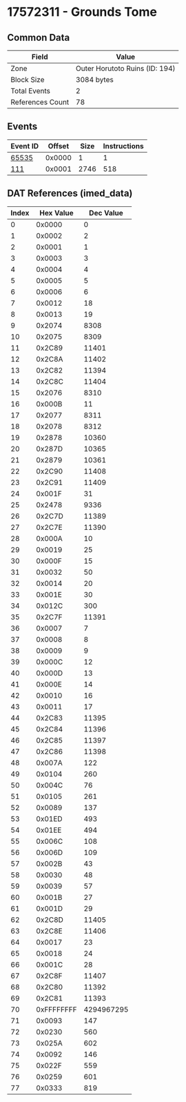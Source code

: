 # 17572311 - Grounds Tome

## Common Data

| Field            | Value                          |
|------------------|--------------------------------|
| Zone             | Outer Horutoto Ruins (ID: 194) |
| Block Size       | 3084 bytes                     |
| Total Events     | 2                              |
| References Count | 78                             |

## Events

| Event ID            | Offset   |   Size |   Instructions |
|---------------------|----------|--------|----------------|
| [65535](./65535.md) | 0x0000   |      1 |              1 |
| [111](./111.md)     | 0x0001   |   2746 |            518 |

## DAT References (imed_data)

|   Index | Hex Value   |   Dec Value |
|---------|-------------|-------------|
|       0 | 0x0000      |           0 |
|       1 | 0x0002      |           2 |
|       2 | 0x0001      |           1 |
|       3 | 0x0003      |           3 |
|       4 | 0x0004      |           4 |
|       5 | 0x0005      |           5 |
|       6 | 0x0006      |           6 |
|       7 | 0x0012      |          18 |
|       8 | 0x0013      |          19 |
|       9 | 0x2074      |        8308 |
|      10 | 0x2075      |        8309 |
|      11 | 0x2C89      |       11401 |
|      12 | 0x2C8A      |       11402 |
|      13 | 0x2C82      |       11394 |
|      14 | 0x2C8C      |       11404 |
|      15 | 0x2076      |        8310 |
|      16 | 0x000B      |          11 |
|      17 | 0x2077      |        8311 |
|      18 | 0x2078      |        8312 |
|      19 | 0x2878      |       10360 |
|      20 | 0x287D      |       10365 |
|      21 | 0x2879      |       10361 |
|      22 | 0x2C90      |       11408 |
|      23 | 0x2C91      |       11409 |
|      24 | 0x001F      |          31 |
|      25 | 0x2478      |        9336 |
|      26 | 0x2C7D      |       11389 |
|      27 | 0x2C7E      |       11390 |
|      28 | 0x000A      |          10 |
|      29 | 0x0019      |          25 |
|      30 | 0x000F      |          15 |
|      31 | 0x0032      |          50 |
|      32 | 0x0014      |          20 |
|      33 | 0x001E      |          30 |
|      34 | 0x012C      |         300 |
|      35 | 0x2C7F      |       11391 |
|      36 | 0x0007      |           7 |
|      37 | 0x0008      |           8 |
|      38 | 0x0009      |           9 |
|      39 | 0x000C      |          12 |
|      40 | 0x000D      |          13 |
|      41 | 0x000E      |          14 |
|      42 | 0x0010      |          16 |
|      43 | 0x0011      |          17 |
|      44 | 0x2C83      |       11395 |
|      45 | 0x2C84      |       11396 |
|      46 | 0x2C85      |       11397 |
|      47 | 0x2C86      |       11398 |
|      48 | 0x007A      |         122 |
|      49 | 0x0104      |         260 |
|      50 | 0x004C      |          76 |
|      51 | 0x0105      |         261 |
|      52 | 0x0089      |         137 |
|      53 | 0x01ED      |         493 |
|      54 | 0x01EE      |         494 |
|      55 | 0x006C      |         108 |
|      56 | 0x006D      |         109 |
|      57 | 0x002B      |          43 |
|      58 | 0x0030      |          48 |
|      59 | 0x0039      |          57 |
|      60 | 0x001B      |          27 |
|      61 | 0x001D      |          29 |
|      62 | 0x2C8D      |       11405 |
|      63 | 0x2C8E      |       11406 |
|      64 | 0x0017      |          23 |
|      65 | 0x0018      |          24 |
|      66 | 0x001C      |          28 |
|      67 | 0x2C8F      |       11407 |
|      68 | 0x2C80      |       11392 |
|      69 | 0x2C81      |       11393 |
|      70 | 0xFFFFFFFF  |  4294967295 |
|      71 | 0x0093      |         147 |
|      72 | 0x0230      |         560 |
|      73 | 0x025A      |         602 |
|      74 | 0x0092      |         146 |
|      75 | 0x022F      |         559 |
|      76 | 0x0259      |         601 |
|      77 | 0x0333      |         819 |
